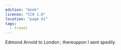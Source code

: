 ```yaml
---
edition: "book"
license: "CC0 1.0"
location: "page 61"
tags:
  - travel
---
```

Edmond Arnold to London ;
thereuppon I sent spedily.
